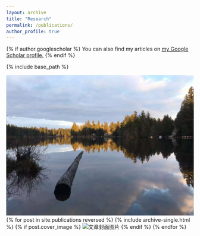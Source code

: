 ```yaml
---
layout: archive
title: "Research"
permalink: /publications/
author_profile: true
---
```


{% if author.googlescholar %}
  You can also find my articles on <u><a href="{{author.googlescholar}}">my Google Scholar profile</a>.</u>
{% endif %}

{% include base_path %}

<img src="/images/researchcover.jpg" alt="文章封面图片">
{% for post in site.publications reversed %}
  {% include archive-single.html %}
  {% if post.cover_image %}
   <img src="{{ post.cover_image }}" alt="文章封面图片">
  {% endif %}
{% endfor %}
